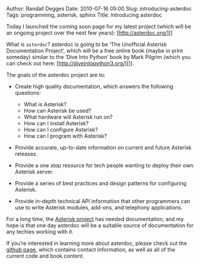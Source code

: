Author: Randall Degges
Date: 2010-07-16 05:00
Slug: introducing-asterdoc
Tags: programming, asterisk, sphinx
Title: Introducing asterdoc


Today I launched the coming soon page for my latest project (which will be an
ongoing project over the next few years): [http://asterdoc.org/][]

What is `asterdoc`? asterdoc is going to be ‘The Unofficial Asterisk
Documentation Project’, which will be a free online book (maybe in print
someday) similar to the ‘Dive Into Python’ book by Mark Pilgrim (which you can
check out here: [http://diveintopython3.org/][]).

The goals of the asterdoc project are to:

-   Create high quality documentation, which answers the following questions:
    -   What is Asterisk?
    -   How can Asterisk be used?
    -   What hardware will Asterisk run on?
    -   How can I install Asterisk?
    -   How can I configure Asterisk?
    -   How can I program with Asterisk?

-   Provide accurate, up-to-date information on current and future Asterisk
    releases.
-   Provide a one stop resource for tech people wanting to deploy their own
    Asterisk server.
-   Provide a series of best practices and design patterns for configuring
    Asterisk.
-   Provide in-depth technical API information that other programmers can use to
    write Asterisk modules, add-ons, and telephony applications.

For a long time, the [Asterisk project][] has needed documentation, and my hope
is that one day asterdoc will be a suitable source of documentation for any
techies working with it.

If you’re interested in learning more about asterdoc, please check out the
[github page][], which contains contact information, as well as all of the
current code and book content.

  [http://asterdoc.org/]: http://asterdoc.org/
  [http://diveintopython3.org/]: http://diveintopython3.org/
  [Asterisk project]: http://www.asterisk.org/
  [github page]: http://github.com/comradeb14ck/asterdoc
